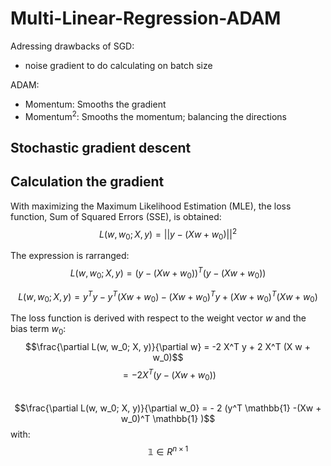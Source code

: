 # Multi-Linear-Regression-ADAM
Adressing drawbacks of SGD:
- noise gradient to do calculating on batch size

ADAM:
- Momentum: Smooths the gradient
- Momentum$^{2}$: Smooths the momentum; balancing the directions


## Stochastic gradient descent
## Calculation the gradient
With maximizing the Maximum Likelihood Estimation (MLE), the loss function, Sum of Squared Errors (SSE), is obtained:
$$L(w, w_0; X, y) = ||y - (Xw + w_0)||^2 $$

The expression is rarranged:
$$L(w, w_0; X, y) = (y - (Xw + w_0))^T   (y - (Xw + w_0))$$

$$L(w, w_0; X, y) = y^Ty - y^T(Xw + w_0) - (Xw + w_0)^T y + (Xw + w_0)^T  (Xw + w_0)$$

The loss function is derived with respect to the weight vector $w$ and the bias term $w_0$:
$$\frac{\partial L(w, w_0; X, y)}{\partial w} = -2 X^T y + 2 X^T (X w + w_0)$$
$$ = -2 X^T (y - (X w + w_0))$$
<br>
$$\frac{\partial L(w, w_0; X, y)}{\partial w_0} = - 2 (y^T \mathbb{1} -(Xw + w_0)^T \mathbb{1} )$$
with: $$\mathbb{1} \in R^{n\times1}$$
<br>
